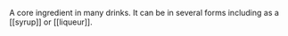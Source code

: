 A core ingredient in many drinks. It can be in several forms including as a [[syrup]] or [[liqueur]].